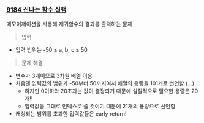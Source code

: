 ### [9184 신나는 함수 실행](https://www.acmicpc.net/status?user_id=seungyeonpark&problem_id=9184&from_mine=1)

메모이제이션을 사용해 재귀함수의 결과를 출력하는 문제

> 입력
* 입력 범위는 -50 ≤ a, b, c ≤ 50

> 문제 해결
* 변수가 3개이므로 3차원 배열 이용
* 처음엔 입력값의 범위가 -50부터 50까지여서 배열의 용량을 101개로 선언함 (...)
    * 하지만 0이하와 20초과는 값이 결정되기 때문에 실질적으로 필요한 용량은 20개!!
    * 입력값을 그대로 인덱스로 쓸 것이기 때문에 21개의 용량으로 선언함
* 캐싱되는 범위를 초과한 입력값들은 early return!